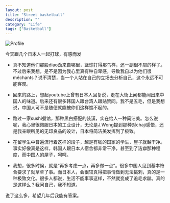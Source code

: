 ```yaml
---
layout: post
title: "Street basketball"
description: ""
category: "Life"
tags: ["Basketball"]
---
```


![Profile](http://farm5.staticflickr.com/4109/5611847260_df202f6f1a_z.jpg)


今天跟几个日本人一起打球，有感而发

- 真不知道他们那股diao劲来自哪里，篮球打得那鸟样，还一副很不屑的样子。不过后来我想，是不是因为我心里真有种自卑感，导致我自以为他们很méchants？说不清楚，当一个人站在自己的立场去分析自己，这个永远不可能客观。

- 回来的路上，想起youtube上曾有日本人回复说，走在大街上闻都能闻出来中国人的味道。后来还有很多韩国人跟台湾人跟贴赞同。我不是五毛，但是我想说，中国人可不是随便就能被你们这样瞧不起的。

- 路过一家sushi餐馆，那种黑白搭配的装潢，实在给人一种简洁美。怎么说呢，我心里很佩服日本的工业设计，无论是J.Wong提到那种对chaji感悟，还是我亲眼所见的无印良品的设计，日本将简洁美发挥到了极致。

- 在留学生中普遍流行着这样的段子，越是有钱的国家的学生，屋子就越干净。事实好像真是这样，韩国人跟日本人宿舍都非常干净，甚至到了洁癖那种程度，而中国人的屋子，呵呵。

- 我想，很多时候，就是“再多考虑一点，再多做一点”。很多中国人见到基本符合要求了就草草了事。而日本人，会很较真得把事情做到无法挑刺，真的是一种极致文化。很多人都说，生活不能事事这样，不然就变成了追毛求龇。真的是这样么？我问自己，我不知道。

说了这么多，希望几年后我能有答案。

